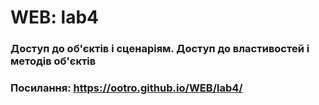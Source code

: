 # WEB: lab4
### Доступ до об'єктів і сценаріям. Доступ до властивостей і методів об'єктів
### Посилання: https://ootro.github.io/WEB/lab4/